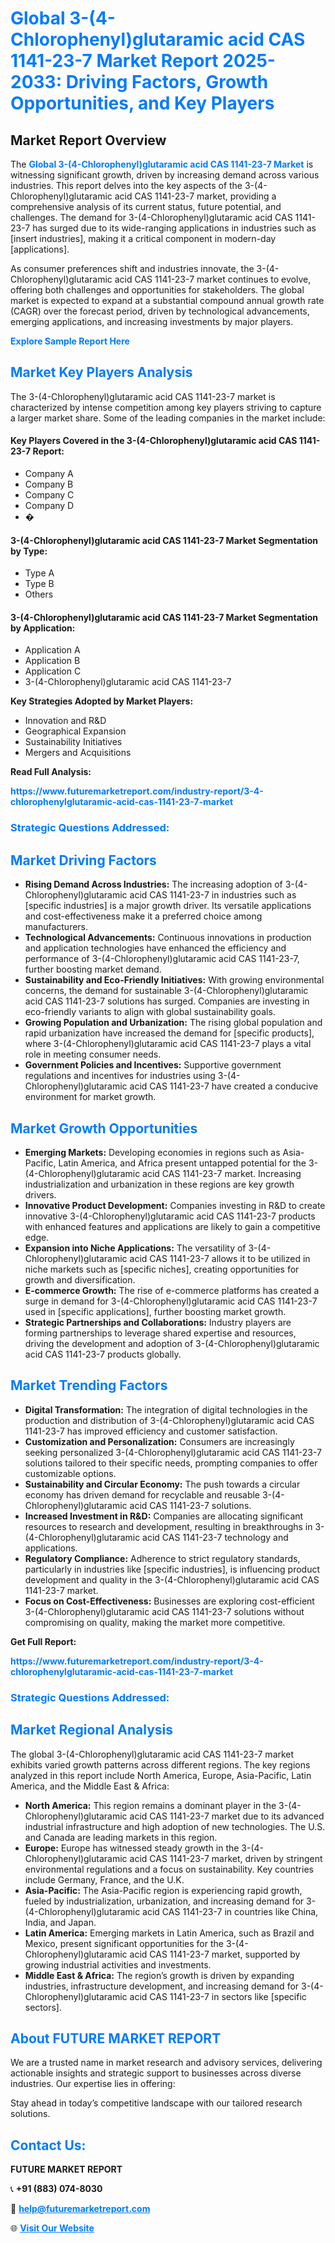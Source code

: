 <h1 style="color: #007BFF;">Global 3-(4-Chlorophenyl)glutaramic acid CAS 1141-23-7 Market Report 2025-2033: Driving Factors, Growth Opportunities, and Key Players</h1>

<section id="overview">
<h2>Market Report Overview</h2>
<p>The <a href="https://www.futuremarketreport.com/industry-report/3-4-chlorophenylglutaramic-acid-cas-1141-23-7-market" style="color: #007BFF; text-decoration: none;"><strong>Global 3-(4-Chlorophenyl)glutaramic acid CAS 1141-23-7 Market</strong></a> is witnessing significant growth, driven by increasing demand across various industries. This report delves into the key aspects of the 3-(4-Chlorophenyl)glutaramic acid CAS 1141-23-7 market, providing a comprehensive analysis of its current status, future potential, and challenges. The demand for 3-(4-Chlorophenyl)glutaramic acid CAS 1141-23-7 has surged due to its wide-ranging applications in industries such as [insert industries], making it a critical component in modern-day [applications].</p>
<p>As consumer preferences shift and industries innovate, the 3-(4-Chlorophenyl)glutaramic acid CAS 1141-23-7 market continues to evolve, offering both challenges and opportunities for stakeholders. The global market is expected to expand at a substantial compound annual growth rate (CAGR) over the forecast period, driven by technological advancements, emerging applications, and increasing investments by major players.</p>
</section>

<section id="overview">
<p><a href="https://www.futuremarketreport.com/request-sample/reportId=111411" style="color: #007BFF; text-decoration: none;"><strong>Explore Sample Report Here</strong></a></p>
</section>

<section id="key-players">
<h2 style="color: #007BFF;">Market Key Players Analysis</h2>
<p>The 3-(4-Chlorophenyl)glutaramic acid CAS 1141-23-7 market is characterized by intense competition among key players striving to capture a larger market share. Some of the leading companies in the market include:</p>
<h4>Key Players Covered in the 3-(4-Chlorophenyl)glutaramic acid CAS 1141-23-7 Report:</h4>
<ul><li>Company A</li><li>Company B</li><li>Company C</li><li>Company D</li><li>�</li></ul>
<h4>3-(4-Chlorophenyl)glutaramic acid CAS 1141-23-7 Market Segmentation by Type:</h4>
<ul><li>Type A</li><li>Type B</li><li>Others</li></ul>

<h4>3-(4-Chlorophenyl)glutaramic acid CAS 1141-23-7 Market Segmentation by Application:</h4>
<ul><li>Application A</li><li>Application B</li><li>Application C</li><li>3-(4-Chlorophenyl)glutaramic acid CAS 1141-23-7</li></ul>
<p><strong>Key Strategies Adopted by Market Players:</strong></p>
<ul>
<li>Innovation and R&D</li>
<li>Geographical Expansion</li>
<li>Sustainability Initiatives</li>
<li>Mergers and Acquisitions</li>
</ul>
</section>

<section>
<p><strong>Read Full Analysis: </strong></p><a href="https://www.futuremarketreport.com/industry-report/3-4-chlorophenylglutaramic-acid-cas-1141-23-7-market" style="color: #007BFF; text-decoration: none;"><strong>https://www.futuremarketreport.com/industry-report/3-4-chlorophenylglutaramic-acid-cas-1141-23-7-market</strong></a>
<h3 style="color: #007BFF;">Strategic Questions Addressed:</h3>
</section>

<section id="driving-factors">
<h2 style="color: #007BFF;">Market Driving Factors</h2>
<ul>
<li><strong>Rising Demand Across Industries:</strong> The increasing adoption of 3-(4-Chlorophenyl)glutaramic acid CAS 1141-23-7 in industries such as [specific industries] is a major growth driver. Its versatile applications and cost-effectiveness make it a preferred choice among manufacturers.</li>
<li><strong>Technological Advancements:</strong> Continuous innovations in production and application technologies have enhanced the efficiency and performance of 3-(4-Chlorophenyl)glutaramic acid CAS 1141-23-7, further boosting market demand.</li>
<li><strong>Sustainability and Eco-Friendly Initiatives:</strong> With growing environmental concerns, the demand for sustainable 3-(4-Chlorophenyl)glutaramic acid CAS 1141-23-7 solutions has surged. Companies are investing in eco-friendly variants to align with global sustainability goals.</li>
<li><strong>Growing Population and Urbanization:</strong> The rising global population and rapid urbanization have increased the demand for [specific products], where 3-(4-Chlorophenyl)glutaramic acid CAS 1141-23-7 plays a vital role in meeting consumer needs.</li>
<li><strong>Government Policies and Incentives:</strong> Supportive government regulations and incentives for industries using 3-(4-Chlorophenyl)glutaramic acid CAS 1141-23-7 have created a conducive environment for market growth.</li>
</ul>
</section>

<section id="growth-opportunities">
<h2 style="color: #007BFF;">Market Growth Opportunities</h2>
<ul>
<li><strong>Emerging Markets:</strong> Developing economies in regions such as Asia-Pacific, Latin America, and Africa present untapped potential for the 3-(4-Chlorophenyl)glutaramic acid CAS 1141-23-7 market. Increasing industrialization and urbanization in these regions are key growth drivers.</li>
<li><strong>Innovative Product Development:</strong> Companies investing in R&D to create innovative 3-(4-Chlorophenyl)glutaramic acid CAS 1141-23-7 products with enhanced features and applications are likely to gain a competitive edge.</li>
<li><strong>Expansion into Niche Applications:</strong> The versatility of 3-(4-Chlorophenyl)glutaramic acid CAS 1141-23-7 allows it to be utilized in niche markets such as [specific niches], creating opportunities for growth and diversification.</li>
<li><strong>E-commerce Growth:</strong> The rise of e-commerce platforms has created a surge in demand for 3-(4-Chlorophenyl)glutaramic acid CAS 1141-23-7 used in [specific applications], further boosting market growth.</li>
<li><strong>Strategic Partnerships and Collaborations:</strong> Industry players are forming partnerships to leverage shared expertise and resources, driving the development and adoption of 3-(4-Chlorophenyl)glutaramic acid CAS 1141-23-7 products globally.</li>
</ul>
</section>

<section id="trending-factors">
<h2 style="color: #007BFF;">Market Trending Factors</h2>
<ul>
<li><strong>Digital Transformation:</strong> The integration of digital technologies in the production and distribution of 3-(4-Chlorophenyl)glutaramic acid CAS 1141-23-7 has improved efficiency and customer satisfaction.</li>
<li><strong>Customization and Personalization:</strong> Consumers are increasingly seeking personalized 3-(4-Chlorophenyl)glutaramic acid CAS 1141-23-7 solutions tailored to their specific needs, prompting companies to offer customizable options.</li>
<li><strong>Sustainability and Circular Economy:</strong> The push towards a circular economy has driven demand for recyclable and reusable 3-(4-Chlorophenyl)glutaramic acid CAS 1141-23-7 solutions.</li>
<li><strong>Increased Investment in R&D:</strong> Companies are allocating significant resources to research and development, resulting in breakthroughs in 3-(4-Chlorophenyl)glutaramic acid CAS 1141-23-7 technology and applications.</li>
<li><strong>Regulatory Compliance:</strong> Adherence to strict regulatory standards, particularly in industries like [specific industries], is influencing product development and quality in the 3-(4-Chlorophenyl)glutaramic acid CAS 1141-23-7 market.</li>
<li><strong>Focus on Cost-Effectiveness:</strong> Businesses are exploring cost-efficient 3-(4-Chlorophenyl)glutaramic acid CAS 1141-23-7 solutions without compromising on quality, making the market more competitive.</li>
</ul>
</section>

<section>
<p><strong>Get Full Report: </strong></p><a href="https://www.futuremarketreport.com/industry-report/3-4-chlorophenylglutaramic-acid-cas-1141-23-7-market" style="color: #007BFF; text-decoration: none;"><strong>https://www.futuremarketreport.com/industry-report/3-4-chlorophenylglutaramic-acid-cas-1141-23-7-market</strong></a>
<h3 style="color: #007BFF;">Strategic Questions Addressed:</h3>
</section>


<section id="regional-analysis">
<h2 style="color: #007BFF;">Market Regional Analysis</h2>
<p>The global 3-(4-Chlorophenyl)glutaramic acid CAS 1141-23-7 market exhibits varied growth patterns across different regions. The key regions analyzed in this report include North America, Europe, Asia-Pacific, Latin America, and the Middle East & Africa:</p>
<ul>
<li><strong>North America:</strong> This region remains a dominant player in the 3-(4-Chlorophenyl)glutaramic acid CAS 1141-23-7 market due to its advanced industrial infrastructure and high adoption of new technologies. The U.S. and Canada are leading markets in this region.</li>
<li><strong>Europe:</strong> Europe has witnessed steady growth in the 3-(4-Chlorophenyl)glutaramic acid CAS 1141-23-7 market, driven by stringent environmental regulations and a focus on sustainability. Key countries include Germany, France, and the U.K.</li>
<li><strong>Asia-Pacific:</strong> The Asia-Pacific region is experiencing rapid growth, fueled by industrialization, urbanization, and increasing demand for 3-(4-Chlorophenyl)glutaramic acid CAS 1141-23-7 in countries like China, India, and Japan.</li>
<li><strong>Latin America:</strong> Emerging markets in Latin America, such as Brazil and Mexico, present significant opportunities for the 3-(4-Chlorophenyl)glutaramic acid CAS 1141-23-7 market, supported by growing industrial activities and investments.</li>
<li><strong>Middle East & Africa:</strong> The region’s growth is driven by expanding industries, infrastructure development, and increasing demand for 3-(4-Chlorophenyl)glutaramic acid CAS 1141-23-7 in sectors like [specific sectors].</li>
</ul>
</section>

<footer>
<h2 style="color: #007BFF;">About FUTURE MARKET REPORT</h2>
<p>We are a trusted name in market research and advisory services, delivering actionable insights and strategic support to businesses across diverse industries. Our expertise lies in offering:</p>

<p>Stay ahead in today’s competitive landscape with our tailored research solutions.</p>

<h2 style="color: #007BFF;">Contact Us:</h2>
<p><strong>FUTURE MARKET REPORT</strong></p>
<p>📞 <strong>+91 (883) 074-8030</strong></p>
<p>📧 <strong><a href="mailto:help@futuremarketreport.com" style="color: #007BFF;">help@futuremarketreport.com</a></strong></p>
<p>🌐 <strong><a href="https://www.futuremarketreport.com/" style="color: #007BFF;">Visit Our Website</a></strong></p>
</footer>